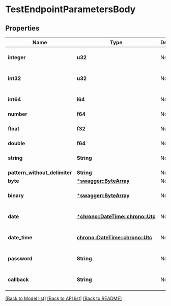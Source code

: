 # TestEndpointParametersBody

## Properties
Name | Type | Description | Notes
------------ | ------------- | ------------- | -------------
**integer** | **u32** | None | [optional] [default to None]
**int32** | **u32** | None | [optional] [default to None]
**int64** | **i64** | None | [optional] [default to None]
**number** | **f64** | None | 
**float** | **f32** | None | [optional] [default to None]
**double** | **f64** | None | 
**string** | **String** | None | [optional] [default to None]
**pattern_without_delimiter** | **String** | None | 
**byte** | [***swagger::ByteArray**](ByteArray.md) | None | 
**binary** | [***swagger::ByteArray**](file.md) | None | [optional] [default to None]
**date** | [***chrono::DateTime::<chrono::Utc>**](date.md) | None | [optional] [default to None]
**date_time** | [**chrono::DateTime::<chrono::Utc>**](DateTime.md) | None | [optional] [default to None]
**password** | **String** | None | [optional] [default to None]
**callback** | **String** | None | [optional] [default to None]

[[Back to Model list]](../README.md#documentation-for-models) [[Back to API list]](../README.md#documentation-for-api-endpoints) [[Back to README]](../README.md)


